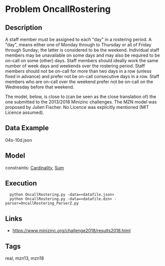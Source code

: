 # Problem OncallRostering
## Description
A staff member must be assigned to each "day" in a rostering period.
A "day", means either one of Monday through to Thursday or all of Friday through Sunday; the latter is considered to be the weekend.
Individual staff members may be unavailable on some days and may also be required to be on-call on some (other) days.
Staff members should ideally work the same number of week days and weekends over the rostering period.
Staff members should not be on-call for more than two days in a row (unless fixed in advance) and prefer not be on-call consecutive days in a row.
Staff members who are on-call over the weekend prefer not be on-call on the Wednesday before that weekend.

The model, below, is close to (can be seen as the close translation of) the one submitted to the 2013/2018 Minizinc challenges.
The MZN model was proposed by Julien Fischer.
No Licence was explicitly mentioned (MIT Licence assumed).

## Data Example
  04s-10d.json

## Model
  constraints: [Cardinality](http://pycsp.org/documentation/constraints/Cardinality), [Sum](http://pycsp.org/documentation/constraints/Sum)

## Execution
```
  python OncallRostering.py -data=<datafile.json>
  python OncallRostering.py -data=<datafile.dzn> -parser=OncallRostering_ParserZ.py
```

## Links
  - https://www.minizinc.org/challenge2018/results2018.html

## Tags
  real, mzn13, mzn18

